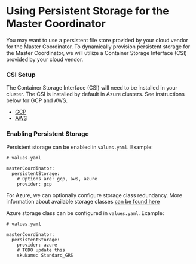 # Using Persistent Storage for the Master Coordinator

You may want to use a persistent file store provided by your cloud vendor for the Master Coordinator.
To dynamically provision persistent storage for the Master Coordinator, we will utilize
a Container Storage Interface (CSI) provided by your cloud vendor.

### CSI Setup
The Container Storage Interface (CSI) will need to be installed in your cluster. The CSI is installed by
default in Azure clusters. See instructions below for GCP and AWS.
* [GCP](https://cloud.google.com/kubernetes-engine/docs/how-to/persistent-volumes/gce-pd-csi-driver#enabling_the_on_an_existing_cluster)
* [AWS](https://docs.aws.amazon.com/eks/latest/userguide/efs-csi.html)

### Enabling Persistent Storage
Persistent storage can be enabled in `values.yaml`. Example:
```
# values.yaml

masterCoordinator:
  persistentStorage:
    # Options are: gcp, aws, azure
    provider: gcp
```

For Azure, we can optionally configure storage class redundancy. More information about available storage classes
[can be found here](https://learn.microsoft.com/en-us/azure/aks/azure-csi-files-storage-provision#create-a-storage-class)

Azure storage class can be configured in `values.yaml`. Example:
```
# values.yaml

masterCoordinator:
  persistentStorage:
    provider: azure
    # TODO update this
    skuName: Standard_GRS
```
